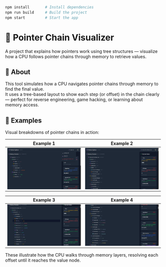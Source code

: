 ```bash
npm install       # Install dependencies  
npm run build     # Build the project  
npm start         # Start the app  
```

# 🧠 Pointer Chain Visualizer

A project that explains how pointers work using tree structures — visualize how a CPU follows pointer chains through memory to retrieve values.

## 🌳 About

This tool simulates how a CPU navigates pointer chains through memory to find the final value.  
It uses a tree-based layout to show each step (or offset) in the chain clearly — perfect for reverse engineering, game hacking, or learning about memory access.

## 🧪 Examples

Visual breakdowns of pointer chains in action:

| Example 1            | Example 2            |
|----------------------|----------------------|
| ![Example 1](1.png)  | ![Example 2](2.png)  |

| Example 3            | Example 4            |
|----------------------|----------------------|
| ![Example 3](3.png)  | ![Example 4](4.png)  |

These illustrate how the CPU walks through memory layers, resolving each offset until it reaches the value node.
